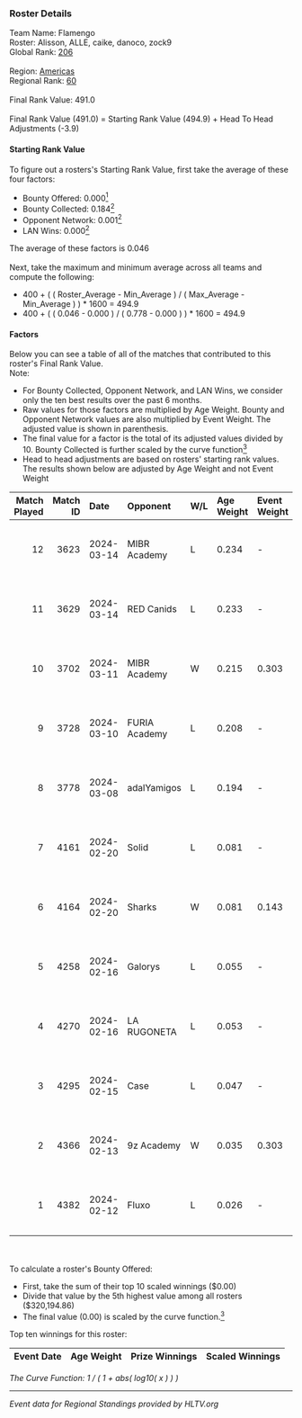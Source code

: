### Roster Details<br />
Team Name: Flamengo<br />
Roster: Alisson, ALLE, caike, danoco, zock9<br />
Global Rank: [206](../../standings_global_2024_08_06.md)<br />
<br />
Region: [Americas]( ../../standings_americas_2024_08_06.md)<br />
Regional Rank: [60]( ../../standings_americas_2024_08_06.md)<br />
<br />
Final Rank Value:  491.0<br />
<br />
Final Rank Value (491.0) = Starting Rank Value (494.9) + Head To Head Adjustments (-3.9)<br />

#### Starting Rank Value<br />
To figure out a rosters's Starting Rank Value, first take the average of these four factors:<br />
- Bounty Offered: 0.000[<sup>1</sup>](#table2)
- Bounty Collected: 0.184[<sup>2</sup>](#table1)
- Opponent Network: 0.001[<sup>2</sup>](#table1)
- LAN Wins: 0.000[<sup>2</sup>](#table1)

The average of these factors is 0.046<br />
<br />
Next, take the maximum and minimum average across all teams and compute the following:<br />
- 400 + ( ( Roster_Average - Min_Average ) / ( Max_Average - Min_Average ) ) * 1600 = 494.9
- 400 + ( ( 0.046 - 0.000 ) / ( 0.778 - 0.000 ) ) * 1600 = 494.9


#### Factors<br />
Below you can see a table of all of the matches that contributed to this roster's Final Rank Value.<br />
Note:<br />

- For Bounty Collected, Opponent Network, and LAN Wins, we consider only the ten best results over the past 6 months.
- Raw values for those factors are multiplied by Age Weight. Bounty and Opponent Network values are also multiplied by Event Weight. The adjusted value is shown in parenthesis.
- The final value for a factor is the total of its adjusted values divided by 10. Bounty Collected is further scaled by the curve function[<sup>3</sup>](#curveFunction)
- Head to head adjustments are based on rosters' starting rank values. The results shown below are adjusted by Age Weight and not Event Weight
<span id="table1"></span><br />


| Match Played | Match ID | Date       | Opponent      | W/L | Age Weight | Event Weight | Bounty Collected | Opponent Network | LAN Wins  | H2H Adj. | Roster                                |
| -: | -: | :- | :- | :- | :- | :- | :- | :- | :- | -: | :- |
|           12 |     3623 | 2024-03-14 | MIBR Academy  | L   | 0.234      | -            | -                | -                | -         |    -3.53 | Alisson, ALLE, caike, danoco, zock9   |
|           11 |     3629 | 2024-03-14 | RED Canids    | L   | 0.233      | -            | -                | -                | -         |    -0.27 | Alisson, ALLE, caike, danoco, zock9   |
|           10 |     3702 | 2024-03-11 | MIBR Academy  | W   | 0.215      | 0.303        | 0.000 (0.000)    | 0.021 (0.001)    | 0 (0.000) |     3.55 | Alisson, ALLE, caike, danoco, zock9   |
|            9 |     3728 | 2024-03-10 | FURIA Academy | L   | 0.208      | -            | -                | -                | -         |    -3.10 | Alisson, ALLE, danoco, voltera, zock9 |
|            8 |     3778 | 2024-03-08 | adalYamigos   | L   | 0.194      | -            | -                | -                | -         |    -2.22 | Alisson, ALLE, danoco, voltera, zock9 |
|            7 |     4161 | 2024-02-20 | Solid         | L   | 0.081      | -            | -                | -                | -         |    -0.24 | Alisson, ALLE, danoco, LUCAS1, zock9  |
|            6 |     4164 | 2024-02-20 | Sharks        | W   | 0.081      | 0.143        | 0.030 (0.000)    | 0.546 (0.006)    | 0 (0.000) |     2.39 | Alisson, ALLE, danoco, LUCAS1, zock9  |
|            5 |     4258 | 2024-02-16 | Galorys       | L   | 0.055      | -            | -                | -                | -         |    -0.16 | ALLE, danoco, LUCAS1, ph1, zock9      |
|            4 |     4270 | 2024-02-16 | LA RUGONETA   | L   | 0.053      | -            | -                | -                | -         |    -0.74 | ALLE, danoco, LUCAS1, ph1, zock9      |
|            3 |     4295 | 2024-02-15 | Case          | L   | 0.047      | -            | -                | -                | -         |    -0.11 | ALLE, danoco, LUCAS1, ph1, zock9      |
|            2 |     4366 | 2024-02-13 | 9z Academy    | W   | 0.035      | 0.303        | 0.000 (0.000)    | 0.067 (0.001)    | 0 (0.000) |     0.57 | ALLE, danoco, LUCAS1, sakamoto, zock9 |
|            1 |     4382 | 2024-02-12 | Fluxo         | L   | 0.026      | -            | -                | -                | -         |    -0.04 | ALLE, danoco, LUCAS1, sakamoto, zock9 |

<br />
<span id="table2"></span><br />
To calculate a roster's Bounty Offered:<br />

- First, take the sum of their top 10 scaled winnings ($0.00)
- Divide that value by the 5th highest value among all rosters ($320,194.86)
- The final value (0.00) is scaled by the curve function.[<sup>3</sup>](#curveFunction)

Top ten winnings for this roster:<br />

| Event Date | Age Weight | Prize Winnings | Scaled Winnings |
| :- | -: | :- | :- |


<span id="curveFunction"></span>_The Curve Function: 1 / ( 1 + abs( log10( x ) ) )_<br />

---
_Event data for Regional Standings provided by HLTV.org_<br />
